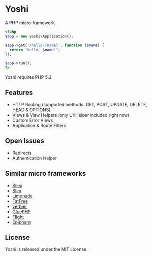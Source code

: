 # Yoshi

A PHP micro-framework.

```php
<?php
$app = new yoshi\Application();

$app->get('/hello/{name}', function ($name) {
  return "Hello, $name!";
});

$app->run();
?>
```

Yoshi requires PHP 5.3.

## Features

* HTTP Routing (supported methods: GET, POST, UPDATE, DELETE, HEAD & OPTIONS)
* Views & View Helpers (only UrlHelper included right now)
* Custom Error Views
* Application & Route Filters

## Open Issues

* Redirects
* Authentication Helper

## Similar micro frameworks

 * [Silex][1]
 * [Slim][2]
 * [Limonade][3]
 * [FatFree][4]
 * [verbier][5]
 * [GluePHP][6]
 * [Flight][7]
 * [Epiphany][8]

[1]: http://silex.sensiolabs.org/
[2]: http://www.slimframework.com/
[3]: http://limonade-php.github.com/
[4]: http://bcosca.github.com/fatfree/
[5]: https://github.com/Hanse/verbier
[6]: http://gluephp.com/
[7]: http://flightphp.com/
[8]: https://github.com/jmathai/epiphany

## License

Yoshi is released under the MIT License.